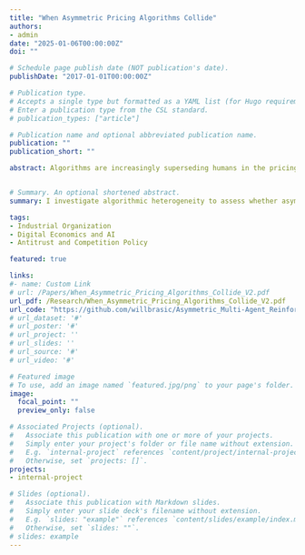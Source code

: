 ```yaml
---
title: "When Asymmetric Pricing Algorithms Collide"
authors:
- admin
date: "2025-01-06T00:00:00Z"
doi: ""

# Schedule page publish date (NOT publication's date).
publishDate: "2017-01-01T00:00:00Z"

# Publication type.
# Accepts a single type but formatted as a YAML list (for Hugo requirements).
# Enter a publication type from the CSL standard.
# publication_types: ["article"]

# Publication name and optional abbreviated publication name.
publication: ""
publication_short: ""

abstract: Algorithms are increasingly superseding humans in the pricing of goods and services, enabling firms to adapt to shifting market dynamics with greater precision. Despite the widespread adoption of these algorithms, there remains a scarcity of knowledge regarding their specific configurations and their impact on competition. I assess whether asymmetric reinforcement learning-based pricing algorithms can learn to engage in tacit collusion within a repeated Bertrand-Markov pricing environment. My analysis reveals that diverse algorithms can indeed learn to tacitly collude, consistently setting and sustaining prices above competitive levels. This practice results in enhanced firm profitability, while concurrently diminishing consumer welfare.


# Summary. An optional shortened abstract.
summary: I investigate algorithmic heterogeneity to assess whether asymmetric reinforcement learning-based pricing algorithms can effectively learn to engage in tacit collusion.

tags:
- Industrial Organization
- Digital Economics and AI
- Antitrust and Competition Policy

featured: true

links:
#- name: Custom Link
# url: /Papers/When_Asymmetric_Pricing_Algorithms_Collide_V2.pdf
url_pdf: /Research/When_Asymmetric_Pricing_Algorithms_Collide_V2.pdf
url_code: "https://github.com/willbrasic/Asymmetric_Multi-Agent_Reinforcement_Learning_Pricing_Competition"
# url_dataset: '#'
# url_poster: '#'
# url_project: ''
# url_slides: ''
# url_source: '#'
# url_video: '#'

# Featured image
# To use, add an image named `featured.jpg/png` to your page's folder.
image:
  focal_point: ""
  preview_only: false

# Associated Projects (optional).
#   Associate this publication with one or more of your projects.
#   Simply enter your project's folder or file name without extension.
#   E.g. `internal-project` references `content/project/internal-project/index.md`.
#   Otherwise, set `projects: []`.
projects:
- internal-project

# Slides (optional).
#   Associate this publication with Markdown slides.
#   Simply enter your slide deck's filename without extension.
#   E.g. `slides: "example"` references `content/slides/example/index.md`.
#   Otherwise, set `slides: ""`.
# slides: example
---
```

